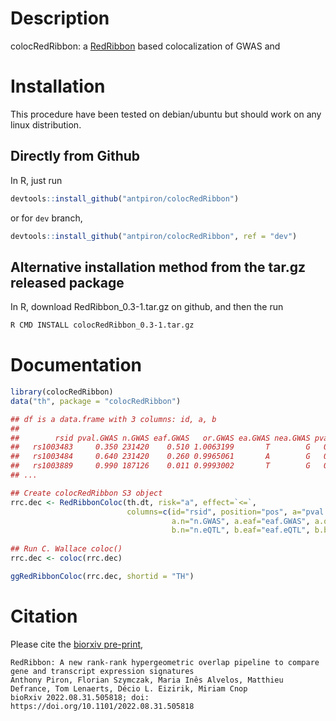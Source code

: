 # Description

colocRedRibbon: a [RedRibbon](https://github.com/antpiron/RedRibbon) based colocalization of GWAS and 

# Installation

This procedure have been tested on debian/ubuntu but should work on any linux distribution.

## Directly from Github

In R, just run

```R
devtools::install_github("antpiron/colocRedRibbon")
```

or for `dev` branch,

```R
devtools::install_github("antpiron/colocRedRibbon", ref = "dev")
```



## Alternative installation method from the tar.gz released package

In R, download RedRibbon_0.3-1.tar.gz on github, and then the run

```bash
R CMD INSTALL colocRedRibbon_0.3-1.tar.gz
```



# Documentation

```R
library(colocRedRibbon)
data("th", package = "colocRedRibbon")

## df is a data.frame with 3 columns: id, a, b
## 
##        rsid pval.GWAS n.GWAS eaf.GWAS   or.GWAS ea.GWAS nea.GWAS pval.eQTL       pos n.eQTL zscore.eQTL ea.eQTL nea.eQTL eaf.eQTL
##   rs1003483     0.350 231420    0.510 1.0063199       T        G   0.68710   2167543    404       0.403       T        G    0.510
##   rs1003484     0.640 231420    0.260 0.9965061       A        G   0.92180   2167618    404      -0.098       A        G    0.260
##   rs1003889     0.990 187126    0.011 0.9993002       T        G   0.58720   1970108    317       0.543       T        G    0.011
## ...

## Create colocRedRibbon S3 object
rrc.dec <- RedRibbonColoc(th.dt, risk="a", effect=`<=`,
                          columns=c(id="rsid", position="pos", a="pval.GWAS", b="pval.eQTL",
                                    a.n="n.GWAS", a.eaf="eaf.GWAS", a.or="or.GWAS", 
                                    b.n="n.eQTL", b.eaf="eaf.eQTL", b.beta="zscore.eQTL"))
		
## Run C. Wallace coloc()
rrc.dec <- coloc(rrc.dec)

ggRedRibbonColoc(rrc.dec, shortid = "TH")

```


# Citation

Please cite the [biorxiv pre-print](https://doi.org/10.1101/2022.08.31.505818),

```text
RedRibbon: A new rank-rank hypergeometric overlap pipeline to compare gene and transcript expression signatures
Anthony Piron, Florian Szymczak, Maria Inês Alvelos, Matthieu Defrance, Tom Lenaerts, Décio L. Eizirik, Miriam Cnop
bioRxiv 2022.08.31.505818; doi: https://doi.org/10.1101/2022.08.31.505818 
```

